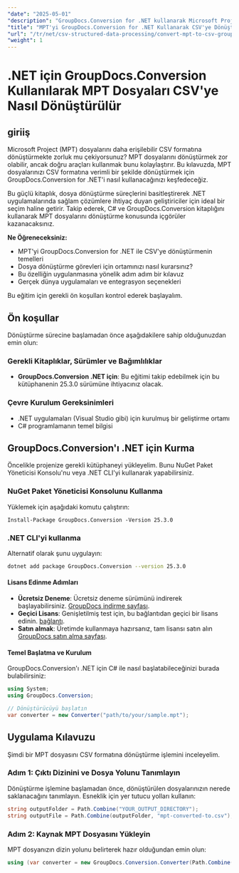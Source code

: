 ```yaml
---
"date": "2025-05-01"
"description": "GroupDocs.Conversion for .NET kullanarak Microsoft Project (MPT) dosyalarını CSV'ye nasıl dönüştüreceğinizi öğrenin. Bu kılavuz, sorunsuz dosya dönüşümü için ayrıntılı adım adım bir süreç sağlar."
"title": "MPT'yi GroupDocs.Conversion for .NET Kullanarak CSV'ye Dönüştürme&#58; Adım Adım Kılavuz"
"url": "/tr/net/csv-structured-data-processing/convert-mpt-to-csv-groupdocs-dotnet/"
"weight": 1
---
```


# .NET için GroupDocs.Conversion Kullanılarak MPT Dosyaları CSV'ye Nasıl Dönüştürülür

## giriiş

Microsoft Project (MPT) dosyalarını daha erişilebilir CSV formatına dönüştürmekte zorluk mu çekiyorsunuz? MPT dosyalarını dönüştürmek zor olabilir, ancak doğru araçları kullanmak bunu kolaylaştırır. Bu kılavuzda, MPT dosyalarınızı CSV formatına verimli bir şekilde dönüştürmek için GroupDocs.Conversion for .NET'i nasıl kullanacağınızı keşfedeceğiz.

Bu güçlü kitaplık, dosya dönüştürme süreçlerini basitleştirerek .NET uygulamalarında sağlam çözümlere ihtiyaç duyan geliştiriciler için ideal bir seçim haline getirir. Takip ederek, C# ve GroupDocs.Conversion kitaplığını kullanarak MPT dosyalarını dönüştürme konusunda içgörüler kazanacaksınız.

**Ne Öğreneceksiniz:**
- MPT'yi GroupDocs.Conversion for .NET ile CSV'ye dönüştürmenin temelleri
- Dosya dönüştürme görevleri için ortamınızı nasıl kurarsınız?
- Bu özelliğin uygulanmasına yönelik adım adım bir kılavuz
- Gerçek dünya uygulamaları ve entegrasyon seçenekleri

Bu eğitim için gerekli ön koşulları kontrol ederek başlayalım.

## Ön koşullar

Dönüştürme sürecine başlamadan önce aşağıdakilere sahip olduğunuzdan emin olun:

### Gerekli Kitaplıklar, Sürümler ve Bağımlılıklar
- **GroupDocs.Conversion .NET için**: Bu eğitimi takip edebilmek için bu kütüphanenin 25.3.0 sürümüne ihtiyacınız olacak.
  

### Çevre Kurulum Gereksinimleri
- .NET uygulamaları (Visual Studio gibi) için kurulmuş bir geliştirme ortamı
- C# programlamanın temel bilgisi

## GroupDocs.Conversion'ı .NET için Kurma

Öncelikle projenize gerekli kütüphaneyi yükleyelim. Bunu NuGet Paket Yöneticisi Konsolu'nu veya .NET CLI'yi kullanarak yapabilirsiniz.

### NuGet Paket Yöneticisi Konsolunu Kullanma
Yüklemek için aşağıdaki komutu çalıştırın:
```shell
Install-Package GroupDocs.Conversion -Version 25.3.0
```

### .NET CLI'yi kullanma
Alternatif olarak şunu uygulayın:
```bash
dotnet add package GroupDocs.Conversion --version 25.3.0
```

#### Lisans Edinme Adımları
- **Ücretsiz Deneme**: Ücretsiz deneme sürümünü indirerek başlayabilirsiniz. [GroupDocs indirme sayfası](https://releases.groupdocs.com/conversion/net/).
- **Geçici Lisans**: Genişletilmiş test için, bu bağlantıdan geçici bir lisans edinin. [bağlantı](https://purchase.groupdocs.com/temporary-license/).
- **Satın almak**: Üretimde kullanmaya hazırsanız, tam lisansı satın alın [GroupDocs satın alma sayfası](https://purchase.groupdocs.com/buy).

#### Temel Başlatma ve Kurulum
GroupDocs.Conversion'ı .NET için C# ile nasıl başlatabileceğinizi burada bulabilirsiniz:
```csharp
using System;
using GroupDocs.Conversion;

// Dönüştürücüyü başlatın
var converter = new Converter("path/to/your/sample.mpt");
```

## Uygulama Kılavuzu

Şimdi bir MPT dosyasını CSV formatına dönüştürme işlemini inceleyelim.

### Adım 1: Çıktı Dizinini ve Dosya Yolunu Tanımlayın

Dönüştürme işlemine başlamadan önce, dönüştürülen dosyalarınızın nerede saklanacağını tanımlayın. Esneklik için yer tutucu yolları kullanın:
```csharp
string outputFolder = Path.Combine("YOUR_OUTPUT_DIRECTORY");
string outputFile = Path.Combine(outputFolder, "mpt-converted-to.csv");
```

### Adım 2: Kaynak MPT Dosyasını Yükleyin

MPT dosyanızın dizin yolunu belirterek hazır olduğundan emin olun:
```csharp
using (var converter = new GroupDocs.Conversion.Converter(Path.Combine("YOUR_DOCUMENT_DIRECTORY\
